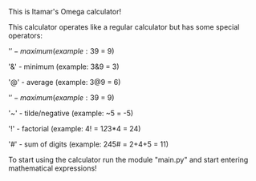 This is Itamar's Omega calculator!


This calculator operates like a regular calculator but has some special operators:

'$' - maximum (example: 3$9 = 9)


'&' - minimum (example: 3&9 = 3)


'@' - average (example: 3@9 = 6)


'$' - maximum (example: 3$9 = 9)


'~' - tilde/negative (example: ~5 = -5)


'!' - factorial (example: 4! = 1*2*3*4 = 24)


'#' - sum of digits (example: 245# = 2+4+5 = 11)


To start using the calculator run the module "main.py" and start entering mathematical expressions!

